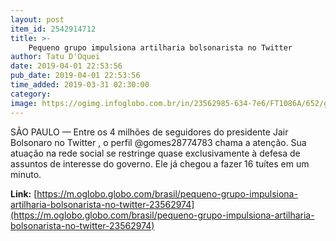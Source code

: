 ```yaml
---
layout: post
item_id: 2542914712
title: >-
    Pequeno grupo impulsiona artilharia bolsonarista no Twitter
author: Tatu D'Oquei
date: 2019-04-01 22:53:56
pub_date: 2019-04-01 22:53:56
time_added: 2019-03-31 02:30:00
category: 
image: https://ogimg.infoglobo.com.br/in/23562985-634-7e6/FT1086A/652/gomes.jpg
---
```


SÃO PAULO — Entre os 4 milhões de seguidores do presidente Jair Bolsonaro no Twitter , o perfil @gomes28774783 chama a atenção. Sua atuação na rede social se restringe quase exclusivamente à defesa de assuntos de interesse do governo. Ele já chegou a fazer 16 tuítes em um minuto.

**Link:** [https://m.oglobo.globo.com/brasil/pequeno-grupo-impulsiona-artilharia-bolsonarista-no-twitter-23562974](https://m.oglobo.globo.com/brasil/pequeno-grupo-impulsiona-artilharia-bolsonarista-no-twitter-23562974)

